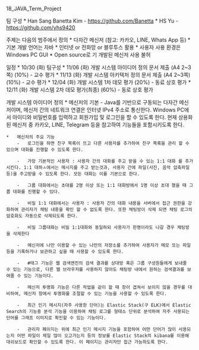 18_JAVA_Term_Project

팀 구성
    *   Han Sang Banetta Kim - https://github.com/Banetta
    *   HS Yu - https://github.com/yhs9420

주제는 다음의 범주에서 정의
    *   다자간 메신저 (참고: 카카오, LINE, Whats App 등)
    *   기본 개발 언어는 자바
    *   인터넷 or 전화망 or 블루투스 활용
    *   사용자 사용 환경은 Windows PC GUI
    *   Open source로 기 개발된 메신저 사용 불허


일정
    *   10/30 (화)  팀구성
    *   11/06 (화)  개발 시스템 아이디어 정의 문서 제출 (A4 2~3쪽) (10%) - 교수 평가
    *   11/13 (화)  개발 시스템 아키텍처 정의 문서 제출 (A4 2~3쪽) (10%) - 교수 평가
    *   12/04 (화)  개발 시스템 1차 데모 평가 (20%) - 동료 상호 평가
    *   12/11 (화)  개발 시스템 2차 데모 평가(최종) (60%) - 동로 상호 평가


개발 시스템 아이디어 정의
    *   메신저의 기본
        -   Java를 기반으로 구동되는 다자간 메신저이며, 메신저 간의 네트워크 연결은 인터넷 IPv4 주소로 통신한다. Windows PC에서 아이디와 비밀번호를 입력하고 회원가입 및 로그인을 할 수 있도록 한다. 현재 상용화된 메신저 중 카카오, LINE, Telegram 등을 참고하여 기능들을 포함시키도록 한다. 

    *   메신저의 주요 기능
        -   로그인을 하면 친구 목록이 뜨고 다른 사용자를 추가하여 친구 목록을 관리 할 수 있으며 대화를 진행할 수 있도록 한다.

        -   가장 기본적인 사용자 : 사용자 간의 대화를 주고 받을 수 있는 1:1 대화 를 추가시킨다. 1:1 대하ㅗ에서는 메시지를 주고 받는것과, 사용자 간에 파일(사진, 음악 압축파일 등)을 주고받을 수 있도록 한다. 모든 대화는 이를 기본으로 한다.

        -   그룹 대화에서는 초대를 2명 이상 또는 1:1 대화방에서 1명 이상 초대 했을 때 그룹 대화를 진행할 수 있다.

        -   비밀 1:1 대화에서는 사용자 : 사용자 간의 대화 내용을 서버에서 접근 권한을 강화하여 관리자가 채팅 내용을 확인 할 수 없도록 한다. 또한 채팅방이 삭제 되면 채팅 로그의 암호화도 자동으로 삭제되도록 한다.

        -   비밀 그룹대화는 비밀 1:1대화와 동일하되 사용자가 한명이라도 나갈 경우 채팅방을 삭제한다

        -   메신저에 나만 이용할 수 있는 나만의 저장소를 추가하여 사용자가 메모 또는 파일 등을 기록하거나 보관하고 싶을 때 사용할 수 있도록 한다.

        -   #태그 기능은 웹 검색엔진의 검색 결과를 상대방 혹은 그룹 구성원들에게 보내줄 수 있는 기능으로, 다른 웹 브라우저를 사용하지 않아도 채팅방 내에서 원하는 검색결과를 보여줄 수 있는 기능이다.

        -   메신저 투명화 기능은 다른 작업을 같이 할 때 창이 겹쳐서 보이지 않을 경우를 대비하여, 메신저 창에서 투명화를 조절할 수 있는 기능을 사용할 수 있도록 한다.

        -   최근 인기 메시지(자주 사용한 단어)는 Elastic Stack(구 ELK)에서 Elastic Search의 기능중 분석 기능을 이용하여 채팅 로그를 형태소 단위로 분석하여 자주 사용되는 단어를 그래프 이미지로 확인할 수 있는 기능이다.

        -   관리자 페이지는 위에 최근 인기 메시지 기능을 포함하여 어떤 단어가 많이 사용되는지 어떤 파일이 제일 많이 오고가는지 등의 정보를 Elastic Stack의 kibana를 이용해 대쉬보드로 확인할 수 있도록 한다. 이 페이지는 관리자만 접근 가능하도록 한다.






